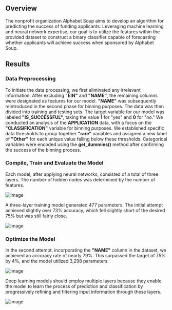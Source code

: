## Overview

The nonprofit organization Alphabet Soup aims to develop an algorithm for predicting the success of funding applicants.
Leveraging machine learning and neural network expertise, our goal is to utilize the features within the provided dataset to construct a binary classifier capable of forecasting whether applicants will achieve success when sponsored by Alphabet Soup.

## Results

### Data Preprocessing

To initiate the data processing, we first eliminated any irrelevant information. After excluding **"EIN"** and **"NAME"**, the remaining columns were designated as features for our model. **"NAME"** was subsequently reintroduced in the second phase for binning purposes.
The data was then divided into training and testing sets. The target variable for our model was labeled **"IS_SUCCESSFUL"**, taking the value **1** for "yes" and **0** for "no."
We conducted an analysis of the **APPLICATION** data, with a focus on the **"CLASSIFICATION"** variable for binning purposes. We established specific data thresholds to group together **"rare"** variables and assigned a new label of **"Other"** for each unique value falling below these thresholds.
Categorical variables were encoded using the **get_dummies()** method after confirming the success of the binning process.

### Compile, Train and Evaluate the Model

Each model, after applying neural networks, consisted of a total of three layers.
The number of hidden nodes was determined by the number of features.

![image](https://github.com/jhyang13/ds_bootcamp_module21/assets/98197333/a85ad66c-ef8b-48c0-9797-f572e358c8bc)

A three-layer training model generated 477 parameters.
The initial attempt achieved slightly over 73% accuracy, which fell slightly short of the desired 75% but was still fairly close.

![image](https://github.com/jhyang13/ds_bootcamp_module21/assets/98197333/dfb85cf4-f008-4f77-b63e-b3c6195c8f23)

### Optimize the Model

In the second attempt, incorporating the **"NAME"** column in the dataset, we achieved an accuracy rate of nearly 79%.
This surpassed the target of 75% by 4%, and the model utilized 3,298 parameters.

![image](https://github.com/jhyang13/ds_bootcamp_module21/assets/98197333/e868dba8-8216-4d55-ac20-26e8c0ad8232)

Deep learning models should employ multiple layers because they enable the model to learn the process of prediction and classification by progressively refining and filtering input information through these layers.

![image](https://github.com/jhyang13/ds_bootcamp_module21/assets/98197333/d2ad3481-b3dd-4433-a682-47ed926d4a03)









